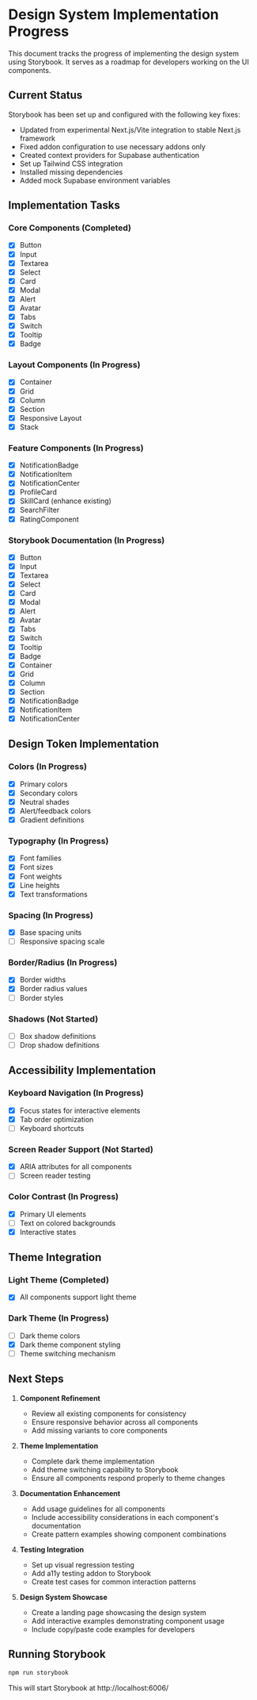 # Design System Implementation Progress

This document tracks the progress of implementing the design system using Storybook. It serves as a roadmap for developers working on the UI components.

## Current Status

Storybook has been set up and configured with the following key fixes:

- Updated from experimental Next.js/Vite integration to stable Next.js framework
- Fixed addon configuration to use necessary addons only
- Created context providers for Supabase authentication
- Set up Tailwind CSS integration
- Installed missing dependencies
- Added mock Supabase environment variables

## Implementation Tasks

### Core Components (Completed)
- [x] Button
- [x] Input
- [x] Textarea
- [x] Select
- [x] Card
- [x] Modal
- [x] Alert
- [x] Avatar
- [x] Tabs
- [x] Switch
- [x] Tooltip
- [x] Badge

### Layout Components (In Progress)
- [x] Container
- [x] Grid
- [x] Column
- [x] Section
- [x] Responsive Layout
- [x] Stack

### Feature Components (In Progress)
- [x] NotificationBadge
- [x] NotificationItem
- [x] NotificationCenter
- [x] ProfileCard
- [x] SkillCard (enhance existing)
- [x] SearchFilter
- [x] RatingComponent

### Storybook Documentation (In Progress)
- [x] Button
- [x] Input
- [x] Textarea
- [x] Select
- [x] Card
- [x] Modal
- [x] Alert
- [x] Avatar
- [x] Tabs
- [x] Switch
- [x] Tooltip
- [x] Badge
- [x] Container
- [x] Grid
- [x] Column
- [x] Section
- [x] NotificationBadge
- [x] NotificationItem
- [x] NotificationCenter

## Design Token Implementation

### Colors (In Progress)
- [x] Primary colors
- [x] Secondary colors
- [x] Neutral shades
- [x] Alert/feedback colors
- [x] Gradient definitions

### Typography (In Progress)
- [x] Font families
- [x] Font sizes
- [x] Font weights
- [x] Line heights
- [x] Text transformations

### Spacing (In Progress)
- [x] Base spacing units
- [ ] Responsive spacing scale

### Border/Radius (In Progress)
- [x] Border widths
- [x] Border radius values
- [ ] Border styles

### Shadows (Not Started)
- [ ] Box shadow definitions
- [ ] Drop shadow definitions

## Accessibility Implementation

### Keyboard Navigation (In Progress)
- [x] Focus states for interactive elements
- [x] Tab order optimization
- [ ] Keyboard shortcuts

### Screen Reader Support (Not Started)
- [x] ARIA attributes for all components
- [ ] Screen reader testing

### Color Contrast (In Progress)
- [x] Primary UI elements
- [ ] Text on colored backgrounds
- [x] Interactive states

## Theme Integration

### Light Theme (Completed)
- [x] All components support light theme

### Dark Theme (In Progress)
- [ ] Dark theme colors
- [x] Dark theme component styling
- [ ] Theme switching mechanism

## Next Steps

1. **Component Refinement**
   - Review all existing components for consistency
   - Ensure responsive behavior across all components
   - Add missing variants to core components

2. **Theme Implementation**
   - Complete dark theme implementation
   - Add theme switching capability to Storybook
   - Ensure all components respond properly to theme changes

3. **Documentation Enhancement**
   - Add usage guidelines for all components
   - Include accessibility considerations in each component's documentation
   - Create pattern examples showing component combinations

4. **Testing Integration**
   - Set up visual regression testing
   - Add a11y testing addon to Storybook
   - Create test cases for common interaction patterns

5. **Design System Showcase**
   - Create a landing page showcasing the design system
   - Add interactive examples demonstrating component usage
   - Include copy/paste code examples for developers

## Running Storybook

```bash
npm run storybook
```

This will start Storybook at http://localhost:6006/
